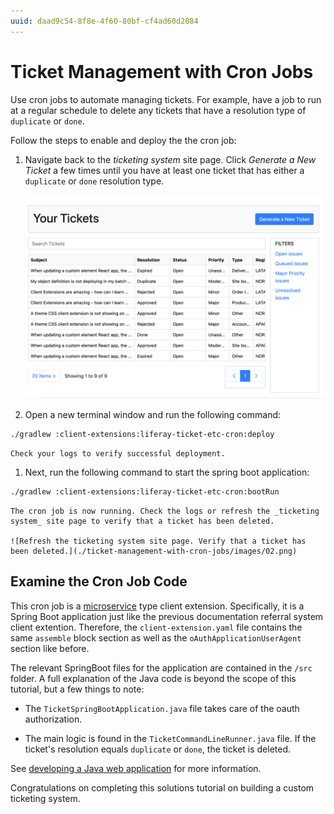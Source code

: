 ```yaml
---
uuid: daad9c54-8f8e-4f60-80bf-cf4ad60d2084
---
```

# Ticket Management with Cron Jobs

Use cron jobs to automate managing tickets. For example, have a job to run at a regular schedule to delete any tickets that have a resolution type of `duplicate` or `done`.

Follow the steps to enable and deploy the the cron job:

1. Navigate back to the _ticketing system_ site page. Click _Generate a New Ticket_ a few times until you have at least one ticket that has either a `duplicate` or `done` resolution type.

    ![Verify that you have a ticket that has a duplicate or done resolution type.](./ticket-management-with-cron-jobs/images/01.png)

1. Open a new terminal window and run the following command:

```bash
./gradlew :client-extensions:liferay-ticket-etc-cron:deploy
```

    Check your logs to verify successful deployment.

1. Next, run the following command to start the spring boot application:

```bash
./gradlew :client-extensions:liferay-ticket-etc-cron:bootRun
```

    The cron job is now running. Check the logs or refresh the _ticketing system_ site page to verify that a ticket has been deleted.

    ![Refresh the ticketing system site page. Verify that a ticket has been deleted.](./ticket-management-with-cron-jobs/images/02.png)

## Examine the Cron Job Code

This cron job is a [microservice](../../building-applications/client-extensions/microservice-client-extensions.md) type client extension. Specifically, it is a Spring Boot application just like the previous documentation referral system client extention. Therefore, the `client-extension.yaml` file contains the same `assemble` block section as well as the `oAuthApplicationUserAgent` section like before.

The relevant SpringBoot files for the application are contained in the `/src` folder. A full explanation of the Java code is beyond the scope of this tutorial, but a few things to note:

* The `TicketSpringBootApplication.java` file takes care of the oauth authorization.

* The main logic is found in the `TicketCommandLineRunner.java` file. If the ticket's resolution equals `duplicate` or `done`, the ticket is deleted.

See [developing a Java web application](../../building-applications/developing-a-java-web-application.md) for more information.

Congratulations on completing this solutions tutorial on building a custom ticketing system.
